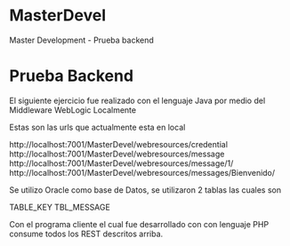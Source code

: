 # MasterDevel
Master Development - Prueba backend

# Prueba Backend

El siguiente ejercicio fue realizado con el lenguaje Java por medio del Middleware WebLogic Localmente 

Estas son las urls que actualmente esta en local

http://localhost:7001/MasterDevel/webresources/credential	
http://localhost:7001/MasterDevel/webresources/message	
http://localhost:7001/MasterDevel/webresources/message/1/ 
http://localhost:7001/MasterDevel/webresources/messages/Bienvenido/ 


Se utilizo Oracle como base de Datos, se utilizaron 2 tablas las cuales son  

TABLE_KEY 
TBL_MESSAGE 

Con el programa cliente el cual fue desarrollado con con lenguaje PHP consume todos los REST descritos arriba.


